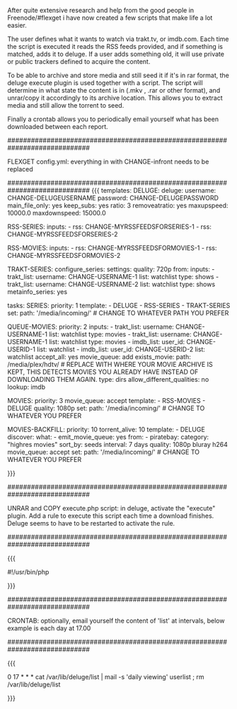 After quite extensive research and help from the good people in Freenode/#flexget i have now created a few scripts that make life a lot easier.

The user defines what it wants to watch via trakt.tv, or imdb.com.
Each time the script is executed it reads the RSS feeds provided, and if something is matched, adds it to deluge.
If a user adds something old, it will use private or public trackers defined to acquire the content.

To be able to archive and store media and still seed it if it's in rar format, the deluge execute plugin is used together with a script.
The script will determine in what state the content is in (.mkv , .rar or other format), and unrar/copy it accordingly to its archive location.
This allows you to extract media and still allow the torrent to seed.

Finally a crontab allows you to periodically email yourself what has been downloaded between each report.

#############################################################################

FLEXGET config.yml: 
everything in with CHANGE-infront needs to be replaced

#############################################################################
{{{
templates:
  DELUGE:
    deluge:
      username: CHANGE-DELUGEUSERNAME
      password: CHANGE-DELUGEPASSWORD
      main_file_only: yes
      keep_subs: yes
      ratio: 3
      removeatratio: yes
      maxupspeed: 10000.0
      maxdownspeed: 15000.0
        

  RSS-SERIES:
    inputs:
    - rss: CHANGE-MYRSSFEEDSFORSERIES-1
    - rss: CHANGE-MYRSSFEEDSFORSERIES-2
    
  RSS-MOVIES:
    inputs:
    - rss: CHANGE-MYRSSFEEDSFORMOVIES-1
    - rss: CHANGE-MYRSSFEEDSFORMOVIES-2
    
  TRAKT-SERIES:
    configure_series:
      settings:
        quality: 720p
      from:
        inputs:
        - trakt_list:
            username: CHANGE-USERNAME-1
            list: watchlist
            type: shows
        - trakt_list:
            username: CHANGE-USERNAME-2
            list: watchlist
            type: shows        
    metainfo_series: yes

tasks:
  SERIES:
    priority: 1
    template:
      - DELUGE
      - RSS-SERIES
      - TRAKT-SERIES
    set:
      path: '/media/incoming/' # CHANGE TO WHATEVER PATH YOU PREFER
          
        
  QUEUE-MOVIES:
    priority: 2
    inputs:
    - trakt_list:
        username: CHANGE-USERNAME-1
        list: watchlist
        type: movies
    - trakt_list:
        username: CHANGE-USERNAME-1
        list: watchlist
        type: movies
    - imdb_list:
        user_id: CHANGE-USERID-1
        list: watchlist
    - imdb_list:
        user_id: CHANGE-USERID-2
        list: watchlist
    accept_all: yes
    movie_queue: add
    exists_movie:
      path: /media/plex/hdtv/   # REPLACE WITH WHERE YOUR MOVIE ARCHIVE IS KEPT, THIS DETECTS MOVIES YOU ALREADY HAVE INSTEAD OF DOWNLOADING THEM AGAIN.
      type: dirs
      allow_different_qualities: no
      lookup: imdb

  MOVIES:
    priority: 3
    movie_queue: accept
    template:
      - RSS-MOVIES
      - DELUGE
    quality: 1080p
    set:
      path: '/media/incoming/'  # CHANGE TO WHATEVER YOU PREFER

  MOVIES-BACKFILL:
    priority: 10
    torrent_alive: 10
    template:
      - DELUGE
    discover:
      what:
        - emit_movie_queue: yes
      from:
        - piratebay:
            category: "highres movies"
            sort_by: seeds
      interval: 7 days
    quality: 1080p bluray h264
    movie_queue: accept
    set:
      path: '/media/incoming/'  # CHANGE TO WHATEVER YOU PREFER

}}}

#############################################################################

UNRAR and COPY execute.php script: 
in deluge, activate the "execute" plugin. Add a rule to execute this script each time a download finishes. Deluge seems to have to be restarted to activate the rule.

#############################################################################

{{{

#!/usr/bin/php
<?php


/*--------------------------------------------------------*

	Change these variables to suite your needs
	$movie_path is the location where you want your movies to be permanently stored
	$tv_path is the location where you want your tv-series to be permanently stored
	$list_path is the location of a file with a list of the daily downloads, the content can then be emailed once a day.
	$logfile is the file where everything is logged to.

/--------------------------------------------------------*/

$movie_path = "/media/plex/movies/";
$tv_path = "/media/plex/tvseries/";
$list_path = "/var/lib/deluge/list";
$logfile = "/var/log/sort";

/*--------------------------------------------------------*

	Nothing below here should have to be modified.

/--------------------------------------------------------*/

//log each command run to be able to trace any problems, use grep to grep the PID if multiple executes run at the same time.
function logger($message) {
	$date = date('Y-m-d H:i:s');
	file_put_contents($logfile, $date." ".getmypid()." ".$message."\n", FILE_APPEND | LOCK_EX);
}

//log and execute all the commands, escaping the shell commands for anything dangerous.
function logexec($cmd) {

// get an array of all arguments passed to function
$args = func_get_args();

// remove the first cell
array_shift($args);

//escape shell arguments from each cell
$args = array_map("escapeshellarg", $args);

//make the array back to a string
$cmd.=" ".implode($args," ");

//log and execute
logger($cmd);
echo $cmd."\n";
exec($cmd);
}

//deluge feeds execute scripts with 3 arguments, torrentid, torrentname, and torrentpath.
$torrent_id = $argv[1];
$torrent_name = $argv[2];
$torrent_path = $argv[3];

//this writes each item downloaded to a file, where the content can later be emailed as a daily summary.
file_put_contents($list_path, date('Y-m-d H:i:s')." ".$torrent_name."\n", FILE_APPEND | LOCK_EX);

// check if its a tv-series or movie
$tv_or_movie = preg_match('/^(.*)((\d+)[ex](\d+))/i', strtolower($torrent_name) , $matches);

logger('--- BEGIN --- : '.implode($argv,' '));

if ( empty($matches) ) {
	// if it's in non-unix format with whitespaces, remove these..
	$target = $movie_path.str_replace(' ', '_',$torrent_name);
	logexec("mkdir", $target);
	
	if ( glob($torrent_path.$torrent_name."/*.mkv") ) {
		logger("movie is already in mvk format, copying: ".$target);
		logexec("cp ".escapeshellarg($torrent_path.$torrent_name)."/*.mkv", $target);
	} else if ( glob($torrent_path.$torrent_name."/*.rar") ) {
		logger("movie is in rar format, extracting: ".$target);
		logexec("unrar e -y", $torrent_path.$torrent_name, $target);
	} else {
		logger("this is not in mkv or rar format, possibly mp4 so copying everything");
		logexec("cp ".escapeshellarg($torrent_path.$torrent_name)."/*", $target);
	}

	$esc_source = escapeshellarg($torrent_path.$torrent_name);

	logexec("cp ".$esc_source."/*.nfo", $target);
	logexec("cp ".$esc_source."/Subs/*", $target);
	logexec("cp ".$esc_source."/subs/*", $target);
	logexec("unrar e -y", $target, $target."/");
	logexec("unrar e -y", $target, $target."/");

	logger("cleaning up...");
	logexec("rm -rf ".escapeshellarg($target)."/*.rar");
	logexec("rm -rf ".escapeshellarg($target)."/*.sfv");

} else {
	
	if ( preg_match('/^(.*)s(\d+)[e](\d+)/i', strtolower($torrent_name), $res) ) {
		$name = trim($res[1], ".");
		$season = str_pad($res[2], 2, "0", STR_PAD_LEFT);
		$episode = str_pad($res[3], 2, "0", STR_PAD_LEFT);
	}

	if ( preg_match('/^(.*)(\d+)[x](\d+)/i', strtolower($torrent_name), $res) ) {
		$name = trim($res[1], ".");
		$season = str_pad($res[2], 2, "0", STR_PAD_LEFT);
		$episode = str_pad($res[3], 2, "0", STR_PAD_LEFT);
	}

	logexec( "mkdir -p", $tv_path.$name."/season.".$season."/".$torrent_name );
	logexec( "unrar e -y", $torrent_path.$torrent_name, $tv_path.$name."/season.".$season."/".$torrent_name);
	logexec( "cp ".escapeshellarg($torrent_path.$torrent_name)."/*.nfo", $tv_path.$name."/season.".$season."/".$torrent_name);
}

logger('--- END ---');

?>

}}}

#############################################################################

CRONTAB:
optionally, email yourself the content of 'list' at intervals, below example is each day at 17.00

#############################################################################

{{{

0 17 * * * cat /var/lib/deluge/list | mail -s 'daily viewing' userlist ; rm /var/lib/deluge/list

}}}